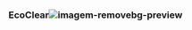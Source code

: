 ### EcoClear![imagem-removebg-preview](https://github.com/user-attachments/assets/e21359dc-3647-4c4d-ad6a-20292ad5e7d6)





